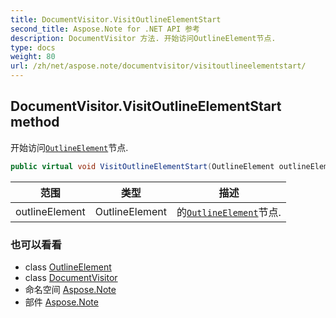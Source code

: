 ```yaml
---
title: DocumentVisitor.VisitOutlineElementStart
second_title: Aspose.Note for .NET API 参考
description: DocumentVisitor 方法. 开始访问OutlineElement节点.
type: docs
weight: 80
url: /zh/net/aspose.note/documentvisitor/visitoutlineelementstart/
---
```

## DocumentVisitor.VisitOutlineElementStart method

开始访问[`OutlineElement`](../../outlineelement/)节点.

```csharp
public virtual void VisitOutlineElementStart(OutlineElement outlineElement)
```

| 范围 | 类型 | 描述 |
| --- | --- | --- |
| outlineElement | OutlineElement | 的[`OutlineElement`](../../outlineelement/)节点. |

### 也可以看看

* class [OutlineElement](../../outlineelement/)
* class [DocumentVisitor](../)
* 命名空间 [Aspose.Note](../../documentvisitor/)
* 部件 [Aspose.Note](../../../)



